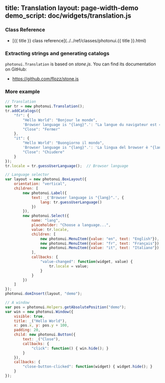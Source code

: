 title: Translation
layout: page-width-demo
demo_script: doc/widgets/translation.js
---

### Class Reference

* [{{ title }} class reference](../../ref/classes/photonui.{{ title }}.html)


### Extracting strings and generating catalogs

`photonui.Translation` is based on *stone.js*. You can find its documentation on GitHub:

* https://github.com/flozz/stone.js


### More example

```javascript
// Translation
var tr = new photonui.Translation();
tr.addCatalogs({
    "fr": {
        "Hello World": "Bonjour le monde",
        'Browser language is "{lang}".': "La langue du navigateur est « {lang} ».",
        "Close": "Fermer"
    },
    "it": {
        "Hello World": "Buongiorno il mondo",
        'Browser language is "{lang}".': 'La lingua del browser è "{lang}".',
        "Close": "Chiudere"
    }
});
tr.locale = tr.guessUserLanguage();  // Browser language

// Language selector
var layout = new photonui.BoxLayout({
    orientation: "vertical",
    children: [
        new photonui.Label({
            text: _('Browser language is "{lang}".', {
                lang: tr.guessUserLanguage()
            })
        }),
        new photonui.Select({
            name: "lang",
            placeholder: "Choose a language...",
            value: tr.locale,
            children: [
                new photonui.MenuItem({value: "en", text: "English"}),
                new photonui.MenuItem({value: "fr", text: "Français"}),
                new photonui.MenuItem({value: "it", text: "Italiano"}),
            ],
            callbacks: {
                "value-changed": function(widget, value) {
                    tr.locale = value;
                }
            }
        })
    ]
});
photonui.domInsert(layout, "demo");

// A window
var pos = photonui.Helpers.getAbsolutePosition("demo");
var win = new photonui.Window({
    visible: true,
    title: _("Hello World"),
    x: pos.x, y: pos.y + 100,
    padding: 20,
    child: new photonui.Button({
        text: _("Close"),
        callbacks: {
            "click": function() { win.hide(); }
        }
    }),
    callbacks: {
        "close-button-clicked": function(widget) { widget.hide(); }
    }
});

```


